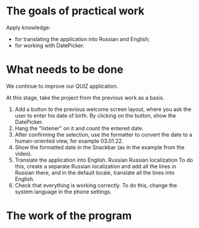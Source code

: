 # The goals of practical work
Apply knowledge:

- for translating the application into Russian and English;
- for working with DatePicker.

# What needs to be done
We continue to improve our QUIZ application. 

At this stage, take the project from the previous work as a basis.

1. Add a button to the previous welcome screen layout, where you ask the user to enter his date of birth. By clicking on the button, show the DatePicker. 
2. Hang the "listener" on it and count the entered date. 
3. After confirming the selection, use the formatter to convert the date to a human-oriented view, for example 03.01.22.
4. Show the formatted date in the Snackbar (as in the example from the video).
5. Translate the application into English. Russian Russian localization To do this, create a separate Russian localization and add all the lines in Russian there, and in the default locale, translate all the lines into English.
6. Check that everything is working correctly. To do this, change the system language in the phone settings.

# The work of the program
